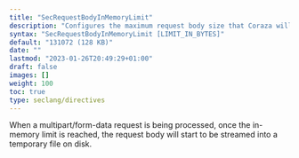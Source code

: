 ```yaml
---
title: "SecRequestBodyInMemoryLimit"
description: "Configures the maximum request body size that Coraza will store in memory."
syntax: "SecRequestBodyInMemoryLimit [LIMIT_IN_BYTES]"
default: "131072 (128 KB)"
date: ""
lastmod: "2023-01-26T20:49:29+01:00"
draft: false
images: []
weight: 100
toc: true
type: seclang/directives
---
```


When a multipart/form-data request is being processed, once the in-memory limit is reached,
the request body will start to be streamed into a temporary file on disk.

